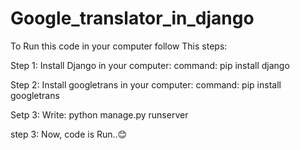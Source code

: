 # Google_translator_in_django

To Run this code in your computer follow This steps:

Step 1: Install Django in your computer:
command: pip install django

Step 2: Install googletrans in your computer:
command: pip install googletrans

Setp 3: Write: python manage.py runserver

step 3: Now, code is Run..😊
